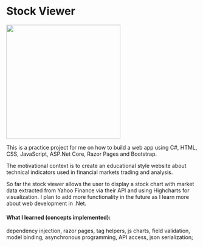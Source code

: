 # Stock Viewer

<img src="/demo.gif" height=300>

This is a practice project for me on how to build a web app using C#, HTML, CSS, JavaScript, ASP.Net Core, Razor Pages and Bootstrap.

The motivational context is to create an educational style website about technical indicators used in financial markets trading and analysis.

So far the stock viewer allows the user to display a stock chart with market data extracted from Yahoo Finance via their API and using Highcharts for visualization. 
I plan to add more functionality in the future as I learn more about web development in .Net.

#### What I learned (concepts implemented): 
dependency injection, razor pages, tag helpers, js charts, field validation, model binding, asynchronous programming, API access, json serialization;
